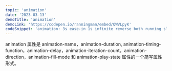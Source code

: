 ```yaml
---
topic: 'animation'
date: '2023-03-13'
demoTitle: 'animation'
demoLink: 'https://codepen.io/ranningman/embed/QWVLpyK'
codeSnippet: 'animation: 3s ease-in 1s infinite reverse both running slidein;'
---
```

animation 属性是 animation-name，animation-duration, animation-timing-function，animation-delay，animation-iteration-count，animation-direction，animation-fill-mode 和 animation-play-state 属性的一个简写属性形式。